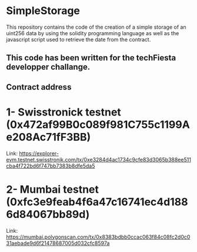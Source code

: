 # SimpleStorage
This repository contains the code of the creation of a simple storage of an uint256 data
by using the solidity programming language as well as the javascript script used to retrieve the
date from the contract.

## This code has been written for the techFiesta developper challange.

## Contract address
# 1- Swisstronick testnet (0x472af99B0c089f981C755c1199Ae208Ac71fF3BB)
Link: https://explorer-evm.testnet.swisstronik.com/tx/0xe3284d4ac1734c9cfe83d3065b388ee511cba4f722bd6f747bb7383b8dfe5da5
# 2- Mumbai testnet  (0xfc3e9feab4f6a47c16741ec4d1886d84067bb89d)
Link: https://mumbai.polygonscan.com/tx/0x8383bdbb0ccac063f84c08fc2d0c031aebade9d6f21478687005d032cfc8597a


